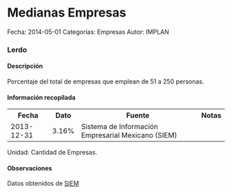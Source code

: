 Medianas Empresas
=====

Fecha: 2014-05-01
Categorías: Empresas
Autor: IMPLAN

### Lerdo

#### Descripción

Porcentaje del total de empresas que emplean de 51 a 250 personas.

#### Información recopilada

<table class="table table-hover table-bordered">
  <tr><th>Fecha</th><th>Dato</th><th>Fuente</th><th>Notas</th></tr>
  <tr><td>2013-12-31</td><td>3.16%</td><td>Sistema de Información Empresarial Mexicano (SIEM)</td><td></td></tr>
</table>

Unidad: Cantidad de Empresas.

#### Observaciones

Datos obtenidos de [SIEM](http://www.siem.gob.mx/siem/estadisticas/EstadoTamanoPublico.asp?p=1)
